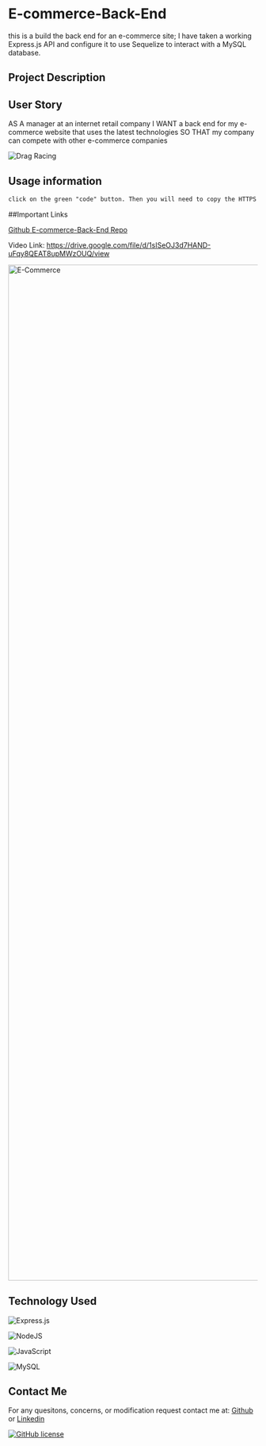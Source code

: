 # E-commerce-Back-End

this is a build the back end for an e-commerce site; I have taken a working Express.js API and configure it to use Sequelize to interact with a MySQL database.

## Project Description

## User Story

AS A manager at an internet retail company
I WANT a back end for my e-commerce website that uses the latest technologies
SO THAT my company can compete with other e-commerce companies

![Drag Racing](Dragster.jpg)


## Usage information
```md
click on the green "code" button. Then you will need to copy the HTTPS link copy then clone to your a fiolder in your terminal.
```
##Important Links

[Github E-commerce-Back-End Repo](https://github.com/RussC22/E-commerce-Back-End)

Video Link:
https://drive.google.com/file/d/1sISeOJ3d7HAND-uFqy8QEAT8upMWzOUQ/view

<img width="2048" alt="E-Commerce" src="https://user-images.githubusercontent.com/114961971/229688413-2a72628d-0df2-44be-87c4-aefb1f0b7b99.png">


## Technology Used

![Express.js](https://img.shields.io/badge/express.js-%23404d59.svg?style=for-the-badge&logo=express&logoColor=%2361DAFB)

![NodeJS](https://img.shields.io/badge/node.js-6DA55F?style=for-the-badge&logo=node.js&logoColor=white)

![JavaScript](https://img.shields.io/badge/javascript-%23323330.svg?style=for-the-badge&logo=javascript&logoColor=%23F7DF1E)

![MySQL](https://img.shields.io/badge/mysql-%2309f.svg?style=for-the-badge&logo=mysql&logoColor=white)

## Contact Me

For any quesitons, concerns, or modification request contact me at: [Github](https://github.com/RussC22) or [Linkedin](https://www.linkedin.com/in/tavarus-cherry/)

[![GitHub license](https://img.shields.io/github/license/Naereen/StrapDown.js.svg)](https://github.com/Naereen/StrapDown.js/blob/master/LICENSE)

